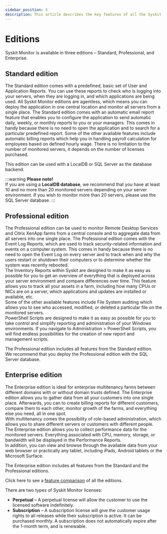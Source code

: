 ```yaml
---
sidebar_position: 5
description: This article describes the key features of all the Syskit Monitor editions.
---
```


# Editions

Syskit Monitor is available in three editions – Standard, Professional, and Enterprise.

## Standard edition

The Standard edition comes with a predefined, basic set of User and Application Reports. You can use these reports to check who is logging into your servers, when they are logging in, and which applications are being used. All Syskit Monitor editions are agentless, which means you can deploy the application in one central location and monitor all servers from a single place. The Standard edition comes with an automatic email report feature that enables you to configure the application to send automatic daily, weekly, or monthly reports to you or your managers. This comes in handy because there is no need to open the application and to search for a particular predefined report. Some of the other available features include automatic billing reports which help you in handling payroll calculation for employees based on defined hourly wage. There is no limitation to the number of monitored servers, it depends on the number of licenses purchased.

This edition can be used with a LocalDB or SQL Server as the database backend.

:::warning
**Please note!**  
If you are using a **LocalDB database**, we recommend that you have at least 10 and no more than 20 monitored servers depending on your server environment. If you wish to monitor more than 20 servers, please use the SQL Server database.
:::


## Professional edition

The Professional edition can be used to monitor Remote Desktop Services and Citrix XenApp farms from a central console and to aggregate data from all servers into one single place. The Professional edition comes with the Event Log Reports, which are used to track security-related information and events on a computer system. This comes in handy because there is no need to open the Event Log on every server and to track when and why the users restart or shutdown their computers or to determine whether the system was recently rebooted.  
The Inventory Reports within Syskit are designed to make it as easy as possible for you to get an overview of everything that is deployed across your server environment and compare differences over time. This feature allows you to track all your assets in a farm, including how many CPUs or NICs are on a server, which applications and updates are installed or available, etc.  
Some of the other available features include File System auditing which allows you to see who accessed, modified, or deleted a particular file on the monitored servers.  
PowerShell Scripts are designed to make it as easy as possible for you to take control and simplify reporting and administration of your Windows environments. If you navigate to Administration &gt; PowerShell Scripts, you will find endless possibilities for the creation of new report and management scripts.

The Professional edition includes all features from the Standard edition.  
We recommend that you deploy the Professional edition with the SQL Server database.

## Enterprise edition

The Enterprise edition is ideal for enterprise multitenancy farms between different domains with or without domain trusts defined. The Enterprise edition allows you to gather data from all your customers into one single place. Afterwards, you can to create billing reports for different customers, compare them to each other, monitor growth of the farms, and everything else you need, all in one spot.  
With multitenancy comes the possibility of role-based administration, which allows you to share different servers or customers with different people.  
The Enterprise edition allows you to collect performance data for the monitored servers. Everything associated with CPU, memory, storage, or bandwidth will be displayed in the Performance Reports.  
In addition, you can view and browse through the available data from your web browser or practically any tablet, including iPads, Android tablets or the Microsoft Surface.

The Enterprise edition includes all features from the Standard and the Professional editions.

Click here to see a [feature comparison](https://www.syskit.com/products/monitor/pricing/features-by-edition) of all the editions.

There are two types of Syskit Monitor licenses:

* **Perpetual** – A perpetual license will allow the customer to use the licensed software indefinitely.
* **Subscription** – A subscription license will give the customer usage rights to all releases while their subscription is active. It can be purchased monthly. A subscription does not automatically expire after the 1-month term, and is renewable.

